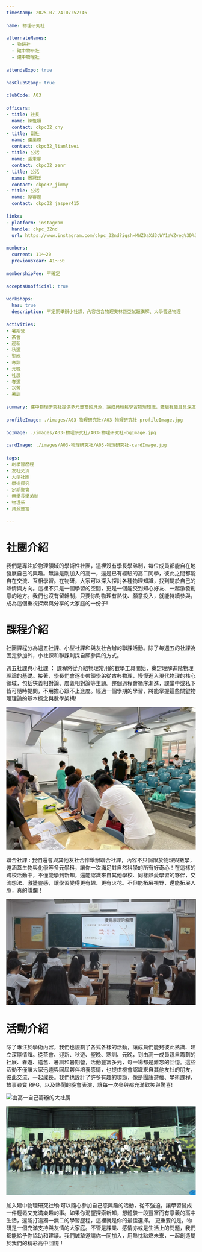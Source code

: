 ```yaml
---
timestamp: 2025-07-24T07:52:46

name: 物理研究社

alternateNames:
  - 物研社
  - 建中物研社
  - 建中物理社

attendsExpo: true

hasClubStamp: true

clubCode: A03

officers:
- title: 社長
  name: 陳恆穎
  contact: ckpc32_chy
- title: 副社
  name: 連栗煒
  contact: ckpc32_lianliwei
- title: 公活
  name: 張恩睿
  contact: ckpc32_zenr
- title: 公活
  name: 周冠廷
  contact: ckpc32_jimmy
- title: 公活
  name: 徐睿霆
  contact: ckpc32_jasper415

links:
- platform: instagram
  handle: ckpc_32nd
  url: https://www.instagram.com/ckpc_32nd?igsh=MWZ0aXd3cWY1aWZveg%3D%3D&utm_source=qr

members:
  current: 11～20
  previousYear: 41～50

membershipFee: 不確定

acceptsUnofficial: true

workshops:
  has: true
  description: 不定期舉辦小社課，內容包含物理奧林匹亞試題講解、大學普通物理

activities:
- 暑期營
- 茶會
- 迎新
- 秋遊
- 聖晚
- 寒訓
- 元晚
- 社展
- 春遊
- 送舊
- 暑訓

summary: 建中物理研究社提供多元豐富的資源，讓成員輕鬆學習物理知識，體驗有趣且具深度的課程。同時也安排多樣活動，讓大家在學習中豐富高中生活，享受成長與交流的樂趣！

profileImage: ./images/A03-物理研究社/A03-物理研究社-profileImage.jpg

bgImage: ./images/A03-物理研究社/A03-物理研究社-bgImage.jpg

cardImage: ./images/A03-物理研究社/A03-物理研究社-cardImage.jpg

tags:
- 刷學習歷程
- 友社交流
- 大型社團
- 學術探究
- 定期聚會
- 無學長學弟制
- 物理系
- 資源豐富

---
```


# 社團介紹 
我們是專注於物理領域的學術性社團，這裡沒有學長學弟制，每位成員都能自在地發展自己的興趣。無論是剛加入的高一，還是已有經驗的高二同學，彼此之間都能自在交流、互相學習。在物研，大家可以深入探討各種物理知識，找到屬於自己的熱情與方向。這裡不只是一個學習的空間，更是一個能交到知心好友、一起激發創意的地方。我們也沒有留幹制，只要你對物理有熱忱、願意投入，就能持續參與，成為這個重視探索與分享的大家庭的一份子! 

# 課程介紹  
社團課程分為週五社課、小型社課和與友社合辦的聯課活動。除了每週五的社課為固定參加外，小社課和聯課則採自願參與的方式。

週五社課與小社課 ： 
課程將從介紹物理常用的數學工具開始，奠定理解進階物理理論的基礎。接著，學長們會逐步帶領學弟從古典物理，慢慢進入現代物理的核心領域，包括狹義相對論、廣義相對論等主題。整個過程會循序漸進，課堂中或私下皆可隨時提問，不用擔心跟不上進度。經過一個學期的學習，將能掌握這些關鍵物理理論的基本概念與數學架構! 

![期末社課-物理解謎競賽](./images/A03-物理研究社/A03-物理研究社-content-0.jpg)

聯合社課 : 
我們還會與其他友社合作舉辦聯合社課，內容不只侷限於物理與數學，還涵蓋生物與化學等多元學科，讓你一次滿足對自然科學的所有好奇心！在這樣的跨校活動中，不僅能學到新知，還能認識來自其他學校、同樣熱愛學習的夥伴，交流想法、激盪靈感，讓學習變得更有趣、更有火花。不但能拓展視野，還能拓展人脈，真的賺爛！

![與中山自科舉辦的聯課](./images/A03-物理研究社/A03-物理研究社-content-1.jpg)

# 活動介紹 
除了專注於學術內容，我們也規劃了各式各樣的活動，讓成員們能夠彼此熟識、建立深厚情誼。從茶會、迎新、秋遊、聖晚、寒訓、元晚，到由高一成員親自籌劃的社展、春遊、送舊、暑訓和暑期營，活動豐富多元，每一場都是難忘的回憶。這些活動不僅讓大家迅速與同屆夥伴培養感情，也提供機會認識來自其他友社的朋友，彼此交流、一起成長。我們也設計了許多有趣的環節，像是團康遊戲、學術課程、故事尋寶 RPG，以及熱鬧的晚會表演，讓每一次參與都充滿歡笑與驚喜!

![由高一自己籌辦的大社展](./images/A03-物理研究社/A03-物理研究社-content-2.jpg)

![UCS六校七社聯合寒訓](./images/A03-物理研究社/A03-物理研究社-content-3.jpg)

加入建中物理研究社!你可以隨心參加自己感興趣的活動，從不強迫，讓學習變成一件輕鬆又充滿樂趣的事。如果你渴望探索新知，想體驗一段豐富而有意義的高中生活，還能打造獨一無二的學習歷程，這裡就是你的最佳選擇。
更重要的是，物研是一個充滿支持與友情的大家庭。不管是課業、感情亦或是生活上的問題，我們都能給予你協助和建議。我們誠摯邀請你一同加入，用熱忱點燃未來，一起創造屬於我們的精彩高中回憶！





